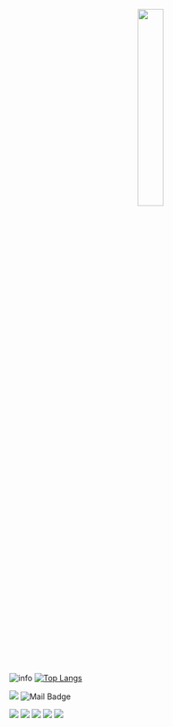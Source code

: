 

<p align="center">
  <img src="https://github.com/cm940324/navigation/blob/master/img/hello-world.gif" width="30%">
</p>



![info](https://github-readme-stats.vercel.app/api?username=cm940324&show_icons=true&count_private=true&hide=prs&theme=dark)
[![Top Langs](https://github-readme-stats.vercel.app/api/top-langs/?username=cm940324&layout=compact&exclude_repo=sumy7.github.io&title_color=ffffff&icon_color=bb2acf&text_color=daf7dc&bg_color=151515)](https://github.com/cm940324/github-readme-stats)

![](https://visitor-badge.glitch.me/badge?page_id=cm940324.readme)
![Mail Badge](https://img.shields.io/badge/-xyisbenben@aliyun.com-c14438?style=flat-square&logo=Gmail&logoColor=white&link=aliyun:xyisbenben@aliyun.com)



[![](https://img.shields.io/badge/MacOS-BigSur-2376bc?style=flat-square&logo=apple&logoColor=ffffff)](https://www.apple.com/)
[![](https://img.shields.io/badge/Intellij-Idea-blue?style=flat-square&logo=intellijidea&logoColor=000000)](https://www.jetbrains.com/idea/)
[![](https://img.shields.io/badge/-Java-007396?style=flat-square&logo=java&logoColor=ffffff)](https://www.java.com/)
[![](https://img.shields.io/badge/-Spring-6DB33F?style=flat-square&logo=spring&logoColor=white)](https://spring.io/projects/spring-framework/)
[![](https://img.shields.io/badge/-Redis-dc382d?style=flat-square&logo=redis&logoColor=white)](https://redis.io/)
